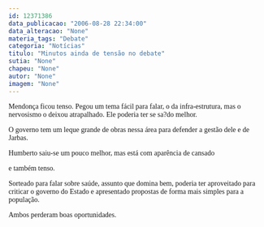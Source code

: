 ```yaml
---
id: 12371386
data_publicacao: "2006-08-28 22:34:00"
data_alteracao: "None"
materia_tags: "Debate"
categoria: "Notícias"
titulo: "Minutos ainda de tensão no debate"
sutia: "None"
chapeu: "None"
autor: "None"
imagem: "None"
---
```

<p><P><FONT face=Verdana>Mendonça ficou tenso. Pegou um tema fácil para falar, o da infra-estrutura, mas o nervosismo o deixou atrapalhado. Ele poderia ter se sa?do melhor.</FONT></P></p>
<p><P><FONT face=Verdana>O governo&nbsp;tem um leque grande de obras nessa área para defender a gestão dele e de Jarbas.</FONT></P></p>
<p><P><FONT face=Verdana>Humberto saiu-se um pouco melhor, mas está com aparência de cansado</p>
<p> e também tenso. </FONT></P></p>
<p><P><FONT face=Verdana>Sorteado para falar sobre saúde, assunto que domina bem, poderia ter aproveitado para criticar o governo do Estado e apresentado propostas de forma mais simples para a população.</FONT></P></p>
<p><P><FONT face=Verdana>Ambos perderam boas oportunidades.</FONT></P> </p>
